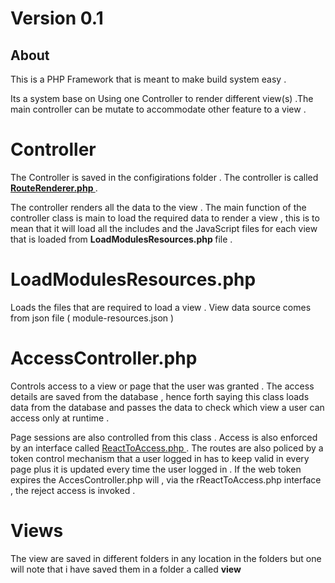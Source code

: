 # Version 0.1

## About

This is a PHP Framework that is meant to make build system easy .

Its a system base on Using one Controller  to render different view(s) .The main controller can be mutate to accommodate other feature to a view .

# Controller
The Controller is saved in the configirations folder .
The controller is called <u> <strong> RouteRenderer.php  </strong>  </u> . <br>

The controller renders all the data to the view .  The main function of the controller class is main to load the required data to render a view , this is to mean that it will load all the includes and the JavaScript files for each view that is loaded from <strong> LoadModulesResources.php </strong> file .

# LoadModulesResources.php 
Loads the files that are required to load a view .
View data source comes from json file ( module-resources.json )

# AccessController.php
Controls access to a view or page that the user was granted . The access details are saved from the database , hence forth saying this class loads data from the database and passes the data to check which view a user can access only at runtime .

Page sessions are also controlled from this class . Access is also enforced by an interface called <u> ReactToAccess.php </u> . The  routes are also policed by a token control mechanism that a user logged in has to keep valid in every page plus it is updated every time the user logged in  . If the web token expires the AccesController.php will , via the rReactToAccess.php interface , the reject access is invoked .


# Views
The view are saved in different folders in any location in the folders but one will note that i have saved them in a folder a called <b> view </b>